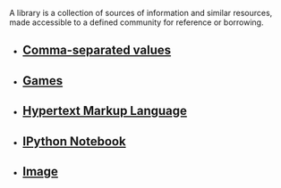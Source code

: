 A library is a collection of sources of information and similar resources, made accessible to a defined community for reference or borrowing.


- ## **[Comma-separated values](Comma-separated%20values/)**
- ## **[Games](Games/)**
- ## **[Hypertext Markup Language](Hypertext%20Markup%20Language/)**
- ## **[IPython Notebook](IPython%20Notebook/)**
- ## **[Image](Image/)**
